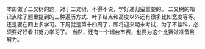 本周做了二叉树的题，对于二叉树，不得不说，学好递归蛮重要的。
二叉树的知识点除了题里提到的三种遍历方式、叶子结点和高度以外还有很多比如宽度等等。
还是要在网上多学习。下周就是第十四周了，即将迎来期末考试，为了不挂科，必须要好好看书努力学习了。
当然，还有一个烟台市赛，也要为这个比赛做准备且努力。
